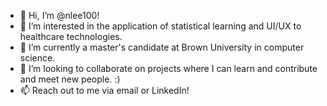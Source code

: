 - 👋 Hi, I’m @nlee100!
- 👀 I’m interested in the application of statistical learning and UI/UX to healthcare technologies.
- 🌱 I’m currently a master's candidate at Brown University in computer science.
- 💞️ I’m looking to collaborate on projects where I can learn and contribute and meet new people. :)
- 📫 Reach out to me via email or LinkedIn!

<!---
nlee100/nlee100 is a ✨ special ✨ repository because its `README.md` (this file) appears on your GitHub profile.
You can click the Preview link to take a look at your changes.
--->

